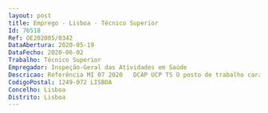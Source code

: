 ```yaml
--- 
layout: post
title: Emprego - Lisboa - Técnico Superior
Id: 76518
Ref: OE202005/0342
DataAbertura: 2020-05-19
DataFecho: 2020-06-02
Trabalho: Técnico Superior
Empregador: Inspeção-Geral das Atividades em Saúde
Descricao: Referência MI 07 2020   DCAP UCP TS O posto de trabalho caracteriza se pelo exercício de funções na carreira geral de Técnico Superior, tal como se encontram genericamente descritas no mapa anexo à Lei n.º 35 2014, de 20 de junho, na sua redação atual, e referido no n.º 2 do artigo 88.º do mesmo diploma legal e desenvolver as atividades da unidade orgânica para a qual é aberto o presente procedimento, designadamente   Elaborar informações e outros relatórios e instrumentos de controlo da atividade com vista à tomada de decisão superior no âmbito das competências cometidas à Unidade    Preparar do QUAR (Quadro de Avaliação e Responsabilização) e apoiar os processos  SIADAP 1 e 2 (Sistema Integrado de Gestão e Avaliação do Desempenho na Administração Pública)  ­  Proceder ao planeamento e controlo dos objetivos estratégicos e operacionais, designadamente através da metodologia BalancedScorecard    Elaborar os planos e relatórios de atividades, bem como demais instrumentos de gestão  ­  Avaliar a satisfação dos clientes internos e externos através da aplicação de inquéritos após tratamento e análise de dados    Acompanhar a implementação de recomendações no âmbito de ações promovidas por entidades externas    Planear, coordenar e executar medidas no âmbito da gestão da qualidade dos serviços, designadamente, através da aplicação da NP ISO 9001 2015, bem como proceder ao respetivo acompanhamento e monitorização  ­  Proceder ao levantamento de necessidades formativas, elaborar e gerir o plano anual de formação interna, bem como apresentar candidaturas a cofinanciamento do plano de formação    Desenvolver políticas de comunicação e apoiar a respetiva implementação  ­  Promover o desenvolvimento da cooperação nacional e internacional ­  Colaborar na organização de sessões de trabalho eventos esclarecimentos, internos e externos.
CodigoPostal: 1249-072 LISBOA
Concelho: Lisboa
Distrito: Lisboa
--- 
```

